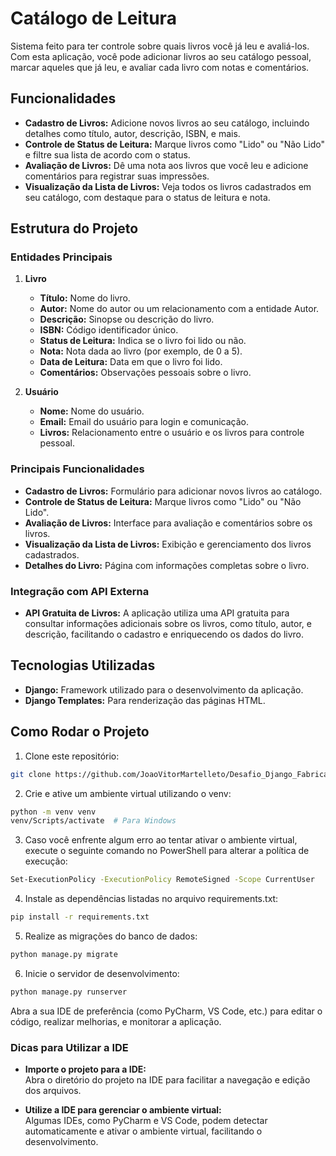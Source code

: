 # Catálogo de Leitura

Sistema feito para ter controle sobre quais livros você já leu e avaliá-los. Com esta aplicação, você pode adicionar livros ao seu catálogo pessoal, marcar aqueles que já leu, e avaliar cada livro com notas e comentários.

## Funcionalidades

- **Cadastro de Livros:** Adicione novos livros ao seu catálogo, incluindo detalhes como título, autor, descrição, ISBN, e mais.
- **Controle de Status de Leitura:** Marque livros como "Lido" ou "Não Lido" e filtre sua lista de acordo com o status.
- **Avaliação de Livros:** Dê uma nota aos livros que você leu e adicione comentários para registrar suas impressões.
- **Visualização da Lista de Livros:** Veja todos os livros cadastrados em seu catálogo, com destaque para o status de leitura e nota.

## Estrutura do Projeto

### Entidades Principais

1. **Livro**
   - **Título:** Nome do livro.
   - **Autor:** Nome do autor ou um relacionamento com a entidade Autor.
   - **Descrição:** Sinopse ou descrição do livro.
   - **ISBN:** Código identificador único.
   - **Status de Leitura:** Indica se o livro foi lido ou não.
   - **Nota:** Nota dada ao livro (por exemplo, de 0 a 5).
   - **Data de Leitura:** Data em que o livro foi lido.
   - **Comentários:** Observações pessoais sobre o livro.

2. **Usuário**
   - **Nome:** Nome do usuário.
   - **Email:** Email do usuário para login e comunicação.
   - **Livros:** Relacionamento entre o usuário e os livros para controle pessoal.

### Principais Funcionalidades

- **Cadastro de Livros:** Formulário para adicionar novos livros ao catálogo.
- **Controle de Status de Leitura:** Marque livros como "Lido" ou "Não Lido".
- **Avaliação de Livros:** Interface para avaliação e comentários sobre os livros.
- **Visualização da Lista de Livros:** Exibição e gerenciamento dos livros cadastrados.
- **Detalhes do Livro:** Página com informações completas sobre o livro.
  
### Integração com API Externa
- **API Gratuita de Livros:** A aplicação utiliza uma API gratuita para consultar informações adicionais sobre os livros, como título, autor, e descrição, facilitando o cadastro e enriquecendo os dados do livro.

## Tecnologias Utilizadas

- **Django:** Framework utilizado para o desenvolvimento da aplicação.
- **Django Templates:** Para renderização das páginas HTML.

## Como Rodar o Projeto

1. Clone este repositório:
```sh
git clone https://github.com/JoaoVitorMartelleto/Desafio_Django_Fabrica_24.2
```
   
2. Crie e ative um ambiente virtual utilizando o venv:

```sh
python -m venv venv
venv/Scripts/activate  # Para Windows
```

3. Caso você enfrente algum erro ao tentar ativar o ambiente virtual, execute o seguinte comando no PowerShell para alterar a política de execução:
```sh
Set-ExecutionPolicy -ExecutionPolicy RemoteSigned -Scope CurrentUser
```
4. Instale as dependências listadas no arquivo requirements.txt:
```sh
pip install -r requirements.txt
```
5. Realize as migrações do banco de dados:
```sh
python manage.py migrate
```
6. Inicie o servidor de desenvolvimento:
```sh
python manage.py runserver
```
Abra a sua IDE de preferência (como PyCharm, VS Code, etc.) para editar o código, realizar melhorias, e monitorar a aplicação.

### Dicas para Utilizar a IDE

- **Importe o projeto para a IDE:**  
  Abra o diretório do projeto na IDE para facilitar a navegação e edição dos arquivos.

- **Utilize a IDE para gerenciar o ambiente virtual:**  
  Algumas IDEs, como PyCharm e VS Code, podem detectar automaticamente e ativar o ambiente virtual, facilitando o desenvolvimento.
